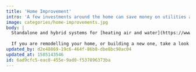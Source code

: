 ```yaml
---
title: 'Home Improvement'
intro: 'A few investments around the home can save money on utilities and reduce your footprint.'
image: categories/home-improvements.jpg
body: |
  Standalone and hybrid systems for [heating air and water](https://www.greenbuilt.org/articles/134-solar-heated-water-with-radiant-floor-heat/), even cooling interior spaces can help drastically reduce your carbon footprint and save you money on utility costs over time.
  
  If you are remodelling your home, or building a new one, take a look at these ideas. Contrary to popular belief, environmentally friendly systems are not always more expensive than grid-tied systems. Thanks to a wide variety of [tax rebates](https://www.energystar.gov/rebate-finder), incentive programs, and grants, in many countries these resource efficient upgrades are accessible to folks on lower budgets.
updated_by: d2e48869-19c6-464f-86b8-dbe8bc98ac04
updated_at: 1585143546
id: 6ad9cfc5-eac0-455e-9ad0-f537896373ba
---
```

